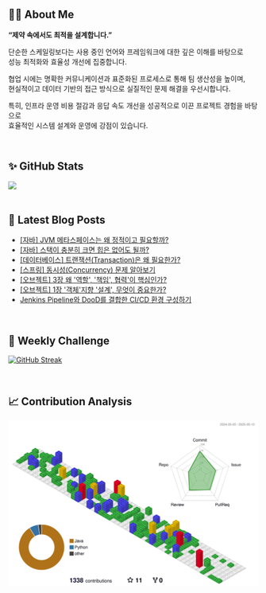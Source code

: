 ## 🙋‍♂️ About Me
**“제약 속에서도 최적을 설계합니다.”**

단순한 스케일링보다는 사용 중인 언어와 프레임워크에 대한 깊은 이해를 바탕으로  
성능 최적화와 효율성 개선에 집중합니다.

협업 시에는 명확한 커뮤니케이션과 표준화된 프로세스로 통해 팀 생산성을 높이며,  
현실적이고 데이터 기반의 접근 방식으로 실질적인 문제 해결을 우선시합니다.

특히, 인프라 운영 비용 절감과 응답 속도 개선을 성공적으로 이끈 프로젝트 경험을 바탕으로  
효율적인 시스템 설계와 운영에 강점이 있습니다.

<br/>

## ✨ GitHub Stats
<div>
	<img src="https://github-readme-stats.vercel.app/api?username=rowing0328&count_private=true"/>
</div>

<br/>

<!-- START_CUSTOM_SECTION -->
## 📕 Latest Blog Posts

- [[자바] JVM 메타스페이스는 왜 정적이고 필요할까?](https://dev-rowing.tistory.com/61)
- [[자바] 스택이 충분히 크면 힙은 없어도 될까?](https://dev-rowing.tistory.com/60)
- [[데이터베이스] 트랜잭션(Transaction)은 왜 필요한가?](https://dev-rowing.tistory.com/59)
- [[스프링] 동시성(Concurrency) 문제 알아보기](https://dev-rowing.tistory.com/58)
- [[오브젝트] 3장 왜 '역할', '책임', 협력'이 핵심인가?](https://dev-rowing.tistory.com/57)
- [[오브젝트] 1장 '객체'지향 '설계', 무엇이 중요한가?](https://dev-rowing.tistory.com/56)
- [Jenkins Pipeline와 DooD를 결합한 CI/CD 환경 구성하기](https://dev-rowing.tistory.com/55)

<!-- END_CUSTOM_SECTION -->

<br/>

## 🏃 Weekly Challenge
[![GitHub Streak](https://streak-stats.demolab.com?user=rowing0328&theme=dark&mode=weekly)](https://git.io/streak-stats)

<br/>

## 📈 Contribution Analysis
![gitblock version](profile-3d-contrib/profile-gitblock.svg)
